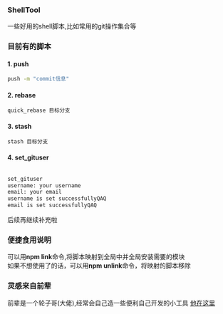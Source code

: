 ### ShellTool
一些好用的shell脚本,比如常用的git操作集合等

### 目前有的脚本

#### 1. push  
``` bash  
push -m "commit信息"
```

#### 2. rebase  
``` bash  
quick_rebase 目标分支
```
#### 3. stash  
``` bash  
stash 目标分支
```
#### 4. set_gituser  
``` bash  

set_gituser
username: your username
email: your email
username is set successfullyQAQ
email is set successfullyQAQ

```

后续再继续补充啦

### 便捷食用说明

可以用**npm link**命令,将脚本映射到全局中并全局安装需要的模块  
如果不想使用了的话，可以用**npm unlink**命令，将映射的脚本移除

### 灵感来自前辈

前辈是一个轮子哥(大佬),经常会自己造一些便利自己开发的小工具 [他在这里](https://github.com/bramblex)
